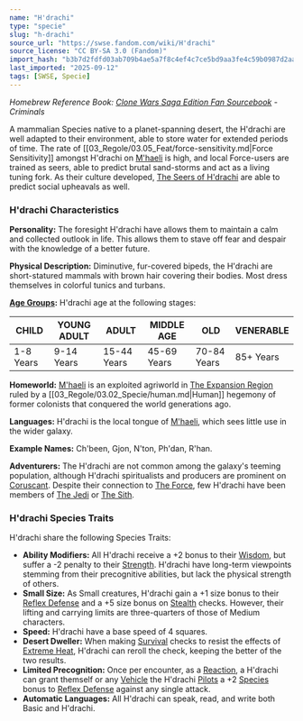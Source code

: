 ```yaml
---
name: "H'drachi"
type: "specie"
slug: "h-drachi"
source_url: "https://swse.fandom.com/wiki/H'drachi"
source_license: "CC BY-SA 3.0 (Fandom)"
import_hash: "b3b7d2fdfd03ab709b4ae5a7f8c4ef4c7ce5bd9aa3fe4c59b0987d2aab331cc5"
last_imported: "2025-09-12"
tags: [SWSE, Specie]
---
```

*Homebrew Reference Book: [Clone Wars Saga Edition Fan Sourcebook](https://swse.fandom.com/wiki/Clone_Wars_Saga_Edition_Fan_Sourcebook) - Criminals*

A mammalian Species native to a planet-spanning desert, the H'drachi are well adapted to their environment, able to store water for extended periods of time. The rate of [[03_Regole/03.05_Feat/force-sensitivity.md|Force Sensitivity]] amongst H'drachi on [M'haeli](https://swse.fandom.com/wiki/M'haeli) is high, and local Force-users are trained as seers, able to predict brutal sand-storms and act as a living tuning fork. As their culture developed, [The Seers of H'drachi](https://swse.fandom.com/wiki/The_Seers_of_H'drachi) are able to predict social upheavals as well.
### H'drachi Characteristics
**Personality:** The foresight H'drachi have allows them to maintain a calm and collected outlook in life. This allows them to stave off fear and despair with the knowledge of a better future.

**Physical Description:** Diminutive, fur-covered bipeds, the H'drachi are short-statured mammals with brown hair covering their bodies. Most dress themselves in colorful tunics and turbans.

**[Age Groups](https://swse.fandom.com/wiki/Age_Groups):** H'drachi age at the following stages:

| CHILD | YOUNG ADULT | ADULT | MIDDLE AGE | OLD | VENERABLE |
| --- | --- | --- | --- | --- | --- |
| 1-8 Years | 9-14 Years | 15-44 Years | 45-69 Years | 70-84 Years | 85+ Years |

**Homeworld:** [M'haeli](https://swse.fandom.com/wiki/M'haeli) is an exploited agriworld in [The Expansion Region](https://swse.fandom.com/wiki/The_Expansion_Region) ruled by a [[03_Regole/03.02_Specie/human.md|Human]] hegemony of former colonists that conquered the world generations ago.

**Languages:** H'drachi is the local tongue of [M'haeli](https://swse.fandom.com/wiki/M'haeli), which sees little use in the wider galaxy.

**Example Names:** Ch'been, Gjon, N'ton, Ph'dan, R'han.

**Adventurers:** The H'drachi are not common among the galaxy's teeming population, although H'drachi spiritualists and producers are prominent on [Coruscant](https://swse.fandom.com/wiki/Coruscant). Despite their connection to [The Force](https://swse.fandom.com/wiki/The_Force), few H'drachi have been members of [The Jedi](https://swse.fandom.com/wiki/The_Jedi) or [The Sith](https://swse.fandom.com/wiki/The_Sith).
### H'drachi Species Traits
H'drachi share the following Species Traits:
- **Ability Modifiers:** All H'drachi receive a +2 bonus to their [Wisdom](https://swse.fandom.com/wiki/Wisdom), but suffer a -2 penalty to their [Strength](https://swse.fandom.com/wiki/Strength). H'drachi have long-term viewpoints stemming from their precognitive abilities, but lack the physical strength of others.
- **Small Size:** As Small creatures, H'drachi gain a +1 size bonus to their [Reflex Defense](https://swse.fandom.com/wiki/Reflex_Defense) and a +5 size bonus on [Stealth](https://swse.fandom.com/wiki/Stealth) checks. However, their lifting and carrying limits are three-quarters of those of Medium characters.
- **Speed:** H'drachi have a base speed of 4 squares.
- **Desert Dweller:** When making [Survival](https://swse.fandom.com/wiki/Survival) checks to resist the effects of [Extreme Heat](https://swse.fandom.com/wiki/Extreme_Heat), H'drachi can reroll the check, keeping the better of the two results.
- **Limited Precognition:** Once per encounter, as a [Reaction](https://swse.fandom.com/wiki/Reaction), a H'drachi can grant themself or any [Vehicle](https://swse.fandom.com/wiki/Vehicle) the H'drachi [Pilots](https://swse.fandom.com/wiki/Pilot_(Vehicle_Combat)) a +2 [Species](https://swse.fandom.com/wiki/Species) bonus to [Reflex Defense](https://swse.fandom.com/wiki/Reflex_Defense) against any single attack.
- **Automatic Languages:** All H'drachi can speak, read, and write both Basic and H'drachi.